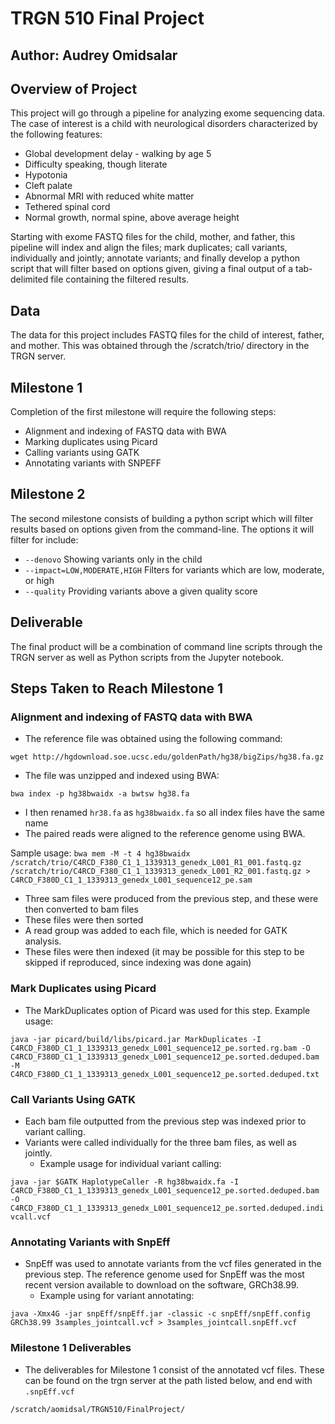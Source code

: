 # TRGN 510 Final Project
## Author: Audrey Omidsalar
## Overview of Project
This project will go through a pipeline for analyzing exome sequencing data. The case of interest is a child with neurological disorders characterized by the following features:
* Global development delay - walking by age 5
* Difficulty speaking, though literate
* Hypotonia
* Cleft palate
* Abnormal MRI with reduced white matter
* Tethered spinal cord
* Normal growth, normal spine, above average height

Starting with exome FASTQ files for the child, mother, and father, this pipeline will index and align the files; mark duplicates; call variants, individually and jointly; annotate variants; and finally develop a python script that will filter based on options given, giving a final output of a tab-delimited file containing the filtered results.
## Data
The data for this project includes FASTQ files for the child of interest, father, and mother. This was obtained through the /scratch/trio/ directory in the TRGN server.
## Milestone 1
Completion of the first milestone will require the following steps:
* Alignment and indexing of FASTQ data with BWA 
* Marking duplicates using Picard
* Calling variants using GATK
* Annotating variants with SNPEFF
## Milestone 2
The second milestone consists of building a python script which will filter results based on options given from the command-line. The options it will filter for include:
* `--denovo` Showing variants only in the child
* `--impact=LOW,MODERATE,HIGH` Filters for variants which are low, moderate, or high
* `--quality` Providing variants above a given quality score
## Deliverable 
The final product will be a combination of command line scripts through the TRGN server as well as Python scripts from the Jupyter notebook.
## Steps Taken to Reach Milestone 1
### Alignment and indexing of FASTQ data with BWA
* The reference file was obtained using the following command:

 `wget http://hgdownload.soe.ucsc.edu/goldenPath/hg38/bigZips/hg38.fa.gz`
* The file was unzipped and indexed using BWA: 

`bwa index -p hg38bwaidx -a bwtsw hg38.fa`
* I then renamed `hr38.fa` as `hg38bwaidx.fa` so all index files have the same name
* The paired reads were aligned to the reference genome using BWA.

 Sample usage: `bwa mem -M -t 4 hg38bwaidx /scratch/trio/C4RCD_F380_C1_1_1339313_genedx_L001_R1_001.fastq.gz /scratch/trio/C4RCD_F380_C1_1_1339313_genedx_L001_R2_001.fastq.gz > C4RCD_F380D_C1_1_1339313_genedx_L001_sequence12_pe.sam`
* Three sam files were produced from the previous step, and these were then converted to bam files
* These files were then sorted
* A read group was added to each file, which is needed for GATK analysis.
* These files were then indexed \(it may be possible for this step to be skipped if reproduced, since indexing was done again\)
### Mark Duplicates using Picard
* The MarkDuplicates option of Picard was used for this step. Example usage: 

`java -jar picard/build/libs/picard.jar MarkDuplicates -I C4RCD_F380D_C1_1_1339313_genedx_L001_sequence12_pe.sorted.rg.bam -O C4RCD_F380D_C1_1_1339313_genedx_L001_sequence12_pe.sorted.deduped.bam -M C4RCD_F380D_C1_1_1339313_genedx_L001_sequence12_pe.sorted.deduped.txt`
### Call Variants Using GATK
* Each bam file outputted from the previous step was indexed prior to variant calling.
* Variants were called individually for the three bam files, as well as jointly.
    * Example usage for individual variant calling: 

`java -jar $GATK HaplotypeCaller -R hg38bwaidx.fa -I C4RCD_F380D_C1_1_1339313_genedx_L001_sequence12_pe.sorted.deduped.bam -O C4RCD_F380D_C1_1_1339313_genedx_L001_sequence12_pe.sorted.deduped.indivcall.vcf` 
### Annotating Variants with SnpEff
* SnpEff was used to annotate variants from the vcf files generated in the previous step. The reference genome used for SnpEff was the most recent version available to download on the software, GRCh38.99.
    * Example using for variant annotating:

`java -Xmx4G -jar snpEff/snpEff.jar -classic -c snpEff/snpEff.config GRCh38.99 3samples_jointcall.vcf > 3samples_jointcall.snpEff.vcf`
### Milestone 1 Deliverables
* The deliverables for Milestone 1 consist of the annotated vcf files. These can be found on the trgn server at the path listed below, and end with `.snpEff.vcf`

`/scratch/aomidsal/TRGN510/FinalProject/`
